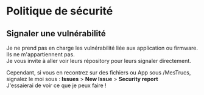 # Politique de sécurité
## Signaler une vulnérabilité
Je ne prend pas en charge les vulnérabilité liée aux application ou firmware. Ils ne m'appartiennent pas.<br>
Je vous invite à aller voir leurs répository pour leurs signaler directement.

Cependant, si vous en recontrez sur des fichiers ou App sous /MesTrucs,<br>
signalez le moi sous : **Issues** > **New Issue** > **Security report**<br> 
J'essaierai de voir ce que je peux faire !
